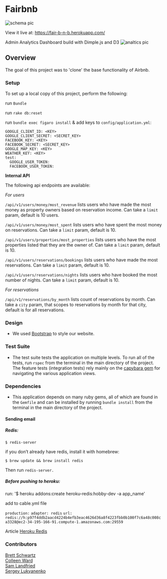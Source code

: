 # Fairbnb

![schema pic](app/assets/images/home.png?raw=true)

View it live at: https://fair-b-n-b.herokuapp.com/

Admin Analytics Dashboard build with Dimple.js and D3
![analtics pic](app/assets/images/fairbnb_analytics.gif)

## Overview

The goal of this project was to 'clone' the base functionality of Airbnb.

### Setup

To set up a local copy of this project, perform the following:

run `Bundle`

run `rake db:reset`

run `bundle exec figaro install` & add keys to `config/application.yml`:
```  
GOOGLE_CLIENT_ID: <KEY>
GOOGLE_CLIENT_SECRET: <SECRET_KEY>
FACEBOOK_KEY: <KEY>
FACEBOOK_SECRET: <SECRET_KEY>
GOOGLE_MAP_KEY: <KEY>
WEATHER_KEY: <KEY>
test:
  GOOGLE_USER_TOKEN:
  FACEBOOK_USER_TOKEN:
```
**Internal API**

The following api endpoints are available:

*For users*

`/api/v1/users/money/most_revenue` lists users who have made the most money as property owners based on reservation income. Can take a `limit` param, default is 10 users.

`/api/v1/users/money/most_spent` lists users who have spent the most money on reservations. Can take a `limit` param, default is 10.

`/api/v1/users/properties/most_properties` lists users who have the most properties listed that they are the owner of. Can take a `limit` param, default is 10.

`/api/v1/users/reservations/bookings` lists users who have made the most reservations. Can take a `limit` param, default is 10.

`/api/v1/users/reservations/nights` lists users who have booked the most number of nights. Can take a `limit` param, default is 10.

*For reservations*

`/api/v1/reservations/by_month` lists count of reservations by month. Can take a `city` param, that scopes to reservations by month for that city, default is for all reservations.

### Design
* We used [Bootstrap](http://getbootstrap.com/) to style our website.

### Test Suite

* The test suite tests the application on multiple levels. To run all of the tests, run `rspec` from the terminal in the main directory of the project. The feature tests (integration tests) rely mainly on the [capybara gem](https://github.com/jnicklas/capybara) for navigating the various application views.

### Dependencies

* This application depends on many ruby gems, all of which are found in the `Gemfile` and can be installed by running `bundle install` from the terminal in the main directory of the project.

#### **Sending email**

##### Redis:

`$ redis-server`

if you don’t already have redis, install it with homebrew:

`$ brew update && brew install redis`

Then run `redis-server.`

##### Before pushing to heroku:

run:
'$ heroku addons:create heroku-redis:hobby-dev -a app_name'

add to cable.yml file

`production:`
  `adapter: redis`
  `url: redis://h:p97f4ddb2aacd4224b4efb3eac4626d36a8f4223fbb0b100f7c6a48c008ca3328@ec2-34-195-166-91.compute-1.amazonaws.com:29559`

  Article [Heroku Redis](https://devcenter.heroku.com/articles/heroku-redis)

### Contributors

[Brett Schwartz](https://github.com/bschwartz10)  
[Colleen Ward](https://github.com/caward12)  
[Sam Landfried](https://github.com/samlandfried)  
[Sergey Lukyanenko](https://github.com/lukyans)  
